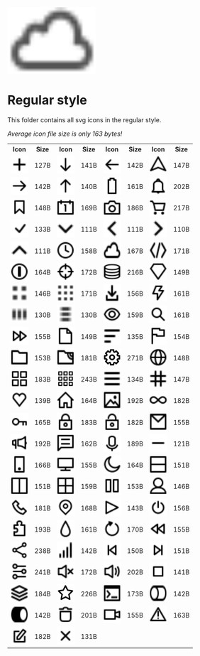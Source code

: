 
<img src="../dream.svg" width=200 height=150/>

# **Regular style**

This folder contains all svg icons in the regular style.

*Average icon file size is only 163 bytes!*

<table><tr><th>Icon</th><th>Size</th><th>Icon</th><th>Size</th><th>Icon</th><th>Size</th><th>Icon</th><th>Size</th></tr><tr><td><img width=40 height=40 src="add.svg"></td><td>127B</td><td><img width=40 height=40 src="arrow-down.svg"></td><td>141B</td><td><img width=40 height=40 src="arrow-left.svg"></td><td>142B</td><td><img width=40 height=40 src="arrow-nav.svg"></td><td>147B</td></tr><td><img width=40 height=40 src="arrow-right.svg"></td><td>142B</td><td><img width=40 height=40 src="arrow-up.svg"></td><td>140B</td><td><img width=40 height=40 src="battery.svg"></td><td>161B</td><td><img width=40 height=40 src="bell.svg"></td><td>202B</td></tr><td><img width=40 height=40 src="bookmark.svg"></td><td>148B</td><td><img width=40 height=40 src="calendar.svg"></td><td>169B</td><td><img width=40 height=40 src="camera.svg"></td><td>186B</td><td><img width=40 height=40 src="cart.svg"></td><td>217B</td></tr><td><img width=40 height=40 src="check-mark.svg"></td><td>133B</td><td><img width=40 height=40 src="chevron-down.svg"></td><td>111B</td><td><img width=40 height=40 src="chevron-left.svg"></td><td>111B</td><td><img width=40 height=40 src="chevron-right.svg"></td><td>110B</td></tr><td><img width=40 height=40 src="chevron-up.svg"></td><td>111B</td><td><img width=40 height=40 src="clock.svg"></td><td>158B</td><td><img width=40 height=40 src="cloud.svg"></td><td>167B</td><td><img width=40 height=40 src="code.svg"></td><td>171B</td></tr><td><img width=40 height=40 src="coin.svg"></td><td>164B</td><td><img width=40 height=40 src="crosshair.svg"></td><td>172B</td><td><img width=40 height=40 src="database.svg"></td><td>216B</td><td><img width=40 height=40 src="diamond.svg"></td><td>149B</td></tr><td><img width=40 height=40 src="dot-2x2.svg"></td><td>146B</td><td><img width=40 height=40 src="dot-3x3.svg"></td><td>171B</td><td><img width=40 height=40 src="download.svg"></td><td>156B</td><td><img width=40 height=40 src="electricity.svg"></td><td>161B</td></tr><td><img width=40 height=40 src="ellipsis-h.svg"></td><td>130B</td><td><img width=40 height=40 src="ellipsis-v.svg"></td><td>130B</td><td><img width=40 height=40 src="eye.svg"></td><td>159B</td><td><img width=40 height=40 src="eyeglass.svg"></td><td>161B</td></tr><td><img width=40 height=40 src="fast-forward.svg"></td><td>155B</td><td><img width=40 height=40 src="file.svg"></td><td>149B</td><td><img width=40 height=40 src="filter.svg"></td><td>135B</td><td><img width=40 height=40 src="flag.svg"></td><td>154B</td></tr><td><img width=40 height=40 src="folder.svg"></td><td>153B</td><td><img width=40 height=40 src="ftp.svg"></td><td>181B</td><td><img width=40 height=40 src="gear.svg"></td><td>271B</td><td><img width=40 height=40 src="globe.svg"></td><td>148B</td></tr><td><img width=40 height=40 src="grid-2x2.svg"></td><td>183B</td><td><img width=40 height=40 src="grid-3x3.svg"></td><td>243B</td><td><img width=40 height=40 src="hamburger.svg"></td><td>134B</td><td><img width=40 height=40 src="hashtag.svg"></td><td>147B</td></tr><td><img width=40 height=40 src="heart.svg"></td><td>139B</td><td><img width=40 height=40 src="home.svg"></td><td>164B</td><td><img width=40 height=40 src="image.svg"></td><td>192B</td><td><img width=40 height=40 src="infinity.svg"></td><td>182B</td></tr><td><img width=40 height=40 src="key.svg"></td><td>165B</td><td><img width=40 height=40 src="lock-closed.svg"></td><td>183B</td><td><img width=40 height=40 src="lock-open.svg"></td><td>182B</td><td><img width=40 height=40 src="mail.svg"></td><td>155B</td></tr><td><img width=40 height=40 src="megaphone.svg"></td><td>192B</td><td><img width=40 height=40 src="message.svg"></td><td>162B</td><td><img width=40 height=40 src="microphone.svg"></td><td>189B</td><td><img width=40 height=40 src="minus.svg"></td><td>121B</td></tr><td><img width=40 height=40 src="mobile.svg"></td><td>166B</td><td><img width=40 height=40 src="monitor.svg"></td><td>155B</td><td><img width=40 height=40 src="moon.svg"></td><td>164B</td><td><img width=40 height=40 src="panel-1x2.svg"></td><td>151B</td></tr><td><img width=40 height=40 src="panel-2x1.svg"></td><td>151B</td><td><img width=40 height=40 src="panel-2x2.svg"></td><td>159B</td><td><img width=40 height=40 src="pause.svg"></td><td>153B</td><td><img width=40 height=40 src="person.svg"></td><td>146B</td></tr><td><img width=40 height=40 src="phone.svg"></td><td>181B</td><td><img width=40 height=40 src="pin-mark.svg"></td><td>168B</td><td><img width=40 height=40 src="play.svg"></td><td>143B</td><td><img width=40 height=40 src="power.svg"></td><td>156B</td></tr><td><img width=40 height=40 src="puzzle.svg"></td><td>193B</td><td><img width=40 height=40 src="raindrop.svg"></td><td>161B</td><td><img width=40 height=40 src="refresh.svg"></td><td>170B</td><td><img width=40 height=40 src="rewind.svg"></td><td>155B</td></tr><td><img width=40 height=40 src="share.svg"></td><td>238B</td><td><img width=40 height=40 src="signal.svg"></td><td>142B</td><td><img width=40 height=40 src="skip-backward.svg"></td><td>150B</td><td><img width=40 height=40 src="skip-forward.svg"></td><td>151B</td></tr><td><img width=40 height=40 src="sliders.svg"></td><td>241B</td><td><img width=40 height=40 src="speaker-off.svg"></td><td>172B</td><td><img width=40 height=40 src="speaker-on.svg"></td><td>202B</td><td><img width=40 height=40 src="square.svg"></td><td>141B</td></tr><td><img width=40 height=40 src="stack.svg"></td><td>184B</td><td><img width=40 height=40 src="star.svg"></td><td>226B</td><td><img width=40 height=40 src="terminal.svg"></td><td>173B</td><td><img width=40 height=40 src="toggle-off.svg"></td><td>142B</td></tr><td><img width=40 height=40 src="toggle-on.svg"></td><td>142B</td><td><img width=40 height=40 src="trash.svg"></td><td>201B</td><td><img width=40 height=40 src="video.svg"></td><td>155B</td><td><img width=40 height=40 src="warning.svg"></td><td>163B</td></tr><td><img width=40 height=40 src="write.svg"></td><td>182B</td><td><img width=40 height=40 src="x-mark.svg"></td><td>131B</td></table>
    